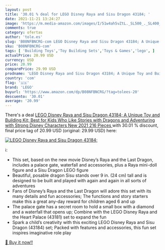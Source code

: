 ```yaml
---
layout: post
title: '30.01 % deal for LEGO Disney Raya and Sisu Dragon 43184; '
date: 2021-11-21 13:24:27
image: 'https://m.media-amazon.com/images/I/51w4ah5vZtL._SL500_._SL400_.jpg'
comments: true
category: ofertas
author: 'tole.es'
slug: 'B08NFBNCRG-com LEGO Disney Raya and Sisu Dragon 43184; A Unique Toy and...'
sku: 'B08NFBNCRG-com'
tags: [ 'Building Toys','Toy Building Sets','Toys & Games','lego', ]
actualPrice: 20.99 USD
currency: USD
price: 20.99
comparePrice: 29.99 USD
prodname: 'LEGO Disney Raya and Sisu Dragon 43184; A Unique Toy and Building Kit; Best for Kids Who Like Stories with Dragons and Adventuring with Strong Disney Characters  New 2021  216 Pieces '
country: 'com'
flag: '🇺🇸'
brand: 'LEGO'
buyurl: 'https://www.amazon.com/dp/B08NFBNCRG/?tag=tolees-20'
descuento: '30.01'
average: '20.99'
---
```


There's a deal [LEGO Disney Raya and Sisu Dragon 43184; A Unique Toy and Building Kit; Best for Kids Who Like Stories with Dragons and Adventuring with Strong Disney Characters  New 2021  216 Pieces ](https://www.amazon.com/dp/B08NFBNCRG/?tag=tolees-20)  with  30.01 % discount, final price tag of  20.99 USD (original: 29.99 USD) here:

[![LEGO Disney Raya and Sisu Dragon 43184; ](https://m.media-amazon.com/images/I/51w4ah5vZtL._SL500_._SL400_.jpg)](https://www.amazon.com/dp/B08NFBNCRG/?tag=tolees-20)

ℹ️:

- This set, based on the new movie Disney’s Raya and the Last Dragon, includes a palace gate, waterfall and accessories, plus a Raya mini-doll figure and a Sisu Dragon LEGO figure
- Beautiful, posable dragon Sisu stands over 9 in. (24 cm) tall and is designed to be built and played with again and again in all sorts of adventures
- Fans of Disney’s Raya and the Last Dragon will adore this set with its many details and fun accessories; The functions and story starters make this a great any-day reward for children aged 6 and up
- The palace gate has a secret room to hold a small box with a diamond and a waterfall that opens up; Combine with the LEGO Disney Raya and the Heart Palace (43181) set to expand the fun
- Spark a child’s creativity with this exciting LEGO Disney Raya and Sisu Dragon (43184) set; Packed with features and accessories, this fun set inspires imaginative role play

[🛒 Buy it now!!](https://www.amazon.com/dp/B08NFBNCRG/?tag=tolees-20)

